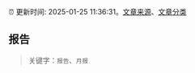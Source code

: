 :alarm_clock: 更新时间: 2025-01-25 11:36:31。[文章来源](/README.md)、[文章分类](/TAGS.md)

## 报告


> 关键字：`报告`、`月报`



